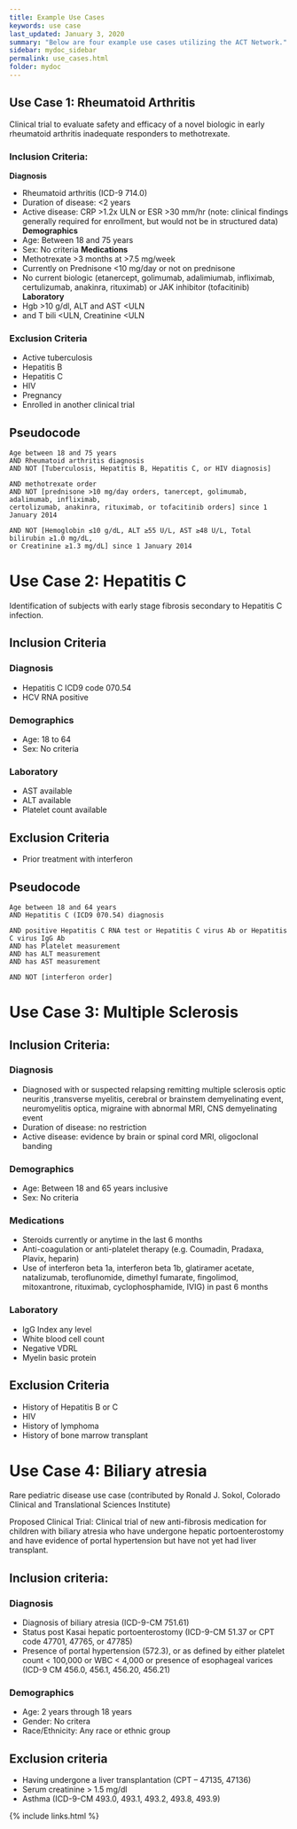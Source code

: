 ```yaml
---
title: Example Use Cases
keywords: use case
last_updated: January 3, 2020
summary: "Below are four example use cases utilizing the ACT Network."
sidebar: mydoc_sidebar
permalink: use_cases.html
folder: mydoc
---
```


## Use Case 1: Rheumatoid Arthritis
Clinical trial to evaluate safety and efficacy of a novel biologic in early rheumatoid arthritis inadequate responders to methotrexate. 
### Inclusion Criteria:
**Diagnosis**
* Rheumatoid arthritis (ICD-9 714.0) 
* Duration of disease: <2 years 
* Active disease: CRP >1.2x ULN or ESR >30 mm/hr (note: clinical findings generally required for enrollment, but would not be in structured data) 
**Demographics**
* Age: Between 18 and 75 years 
* Sex: No criteria 
**Medications**
* Methotrexate >3 months at >7.5 mg/week 
* Currently on Prednisone <10 mg/day or not on prednisone 
* No current biologic (etanercept, golimumab, adalimiumab, infliximab, certulizumab, anakinra, rituximab) or JAK inhibitor (tofacitinib) 
**Laboratory**
* Hgb >10 g/dl, ALT and AST <ULN 
* and T bili <ULN, Creatinine <ULN 
### Exclusion Criteria
* Active tuberculosis 
* Hepatitis B 
* Hepatitis C 
* HIV 
* Pregnancy 
* Enrolled in another clinical trial 

## Pseudocode 
```
Age between 18 and 75 years
AND Rheumatoid arthritis diagnosis
AND NOT [Tuberculosis, Hepatitis B, Hepatitis C, or HIV diagnosis]

AND methotrexate order
AND NOT [prednisone >10 mg/day orders, tanercept, golimumab, adalimumab, infliximab, 
certolizumab, anakinra, rituximab, or tofacitinib orders] since 1 January 2014

AND NOT [Hemoglobin ≤10 g/dL, ALT ≥55 U/L, AST ≥48 U/L, Total bilirubin ≥1.0 mg/dL, 
or Creatinine ≥1.3 mg/dL] since 1 January 2014
```
# Use Case 2: Hepatitis C
Identification of subjects with early stage fibrosis secondary to Hepatitis C infection.
## Inclusion Criteria
### Diagnosis
* Hepatitis C ICD9 code 070.54 
* HCV RNA positive 
### Demographics
* Age: 18 to 64 
* Sex: No criteria
### Laboratory
* AST available 
* ALT available 
* Platelet count available 
## Exclusion Criteria
* Prior treatment with interferon 
## Pseudocode 
```
Age between 18 and 64 years
AND Hepatitis C (ICD9 070.54) diagnosis 

AND positive Hepatitis C RNA test or Hepatitis C virus Ab or Hepatitis C virus IgG Ab
AND has Platelet measurement
AND has ALT measurement
AND has AST measurement

AND NOT [interferon order]
```
# Use Case 3: Multiple Sclerosis
## Inclusion Criteria:
### Diagnosis
* Diagnosed with or suspected relapsing remitting multiple sclerosis optic neuritis ,transverse myelitis, cerebral or brainstem demyelinating event, neuromyelitis optica, migraine with abnormal MRI, CNS demyelinating event 
* Duration of disease: no restriction 
* Active disease: evidence by brain or spinal cord MRI, oligoclonal banding 
### Demographics
* Age: Between 18 and 65 years inclusive 
* Sex: No criteria 
### Medications
* Steroids currently or anytime in the last 6 months 
* Anti-coagulation or anti-platelet therapy (e.g. Coumadin, Pradaxa, Plavix, heparin) 
* Use of interferon beta 1a, interferon beta 1b, glatiramer acetate, natalizumab, teroflunomide, dimethyl fumarate, fingolimod, mitoxantrone, rituximab, cyclophosphamide, IVIG) in past 6 months 
### Laboratory
* IgG Index any level 
* White blood cell count 
* Negative VDRL 
* Myelin basic protein 
## Exclusion Criteria
* History of Hepatitis B or C 
* HIV 
* History of lymphoma 
* History of bone marrow transplant 
  
# Use Case 4: Biliary atresia
Rare pediatric disease use case (contributed by Ronald J. Sokol, Colorado Clinical and Translational Sciences Institute) 

Proposed Clinical Trial: Clinical trial of new anti-fibrosis medication for children with biliary atresia who have undergone hepatic portoenterostomy and have evidence of portal hypertension but have not yet had liver transplant. 
## Inclusion criteria:
### Diagnosis
* Diagnosis of biliary atresia (ICD-9-CM 751.61) 
* Status post Kasai hepatic portoenterostomy (ICD-9-CM 51.37 or CPT code 47701, 47765, or 47785) 
* Presence of portal hypertension (572.3), or as defined by either platelet count < 100,000 or WBC < 4,000 or presence of esophageal varices (ICD-9 CM 456.0, 456.1, 456.20, 456.21) 
### Demographics
* Age: 2 years through 18 years 
* Gender: No critera 
* Race/Ethnicity: Any race or ethnic group 
## Exclusion criteria
* Having undergone a liver transplantation (CPT – 47135, 47136) 
* Serum creatinine > 1.5 mg/dl 
* Asthma (ICD-9-CM 493.0, 493.1, 493.2, 493.8, 493.9) 

{% include links.html %}
